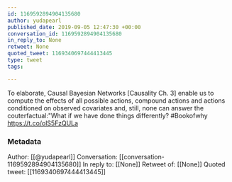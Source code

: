 ```yaml
---
id: 1169592894904135680
author: yudapearl
published_date: 2019-09-05 12:47:30 +00:00
conversation_id: 1169592894904135680
in_reply_to: None
retweet: None
quoted_tweet: 1169340697444413445
type: tweet
tags:

---
```


To elaborate, Causal Bayesian Networks [Causality
Ch. 3] enable us to compute the effects of all possible
actions,  compound actions and actions conditioned 
on observed covariates and, still, none can answer the couterfactual:"What if we have done things differently? #Bookofwhy https://t.co/olS5FzQULa

### Metadata

Author: [[@yudapearl]]
Conversation: [[conversation-1169592894904135680]]
In reply to: [[None]]
Retweet of: [[None]]
Quoted tweet: [[1169340697444413445]]
